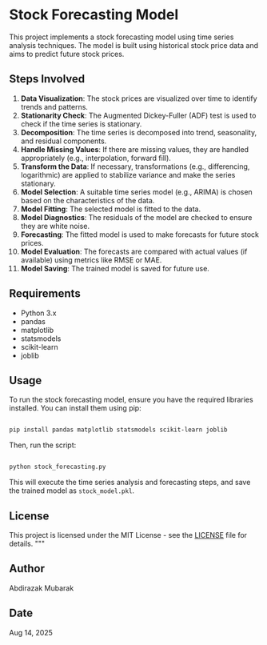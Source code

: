 # Stock Forecasting Model

This project implements a stock forecasting model using time series analysis techniques. The model is built using historical stock price data and aims to predict future stock prices.

## Steps Involved

1. **Data Visualization**: The stock prices are visualized over time to identify trends and patterns.
2. **Stationarity Check**: The Augmented Dickey-Fuller (ADF) test is used to check if the time series is stationary.
3. **Decomposition**: The time series is decomposed into trend, seasonality, and residual components.
4. **Handle Missing Values**: If there are missing values, they are handled appropriately (e.g., interpolation, forward fill).
5. **Transform the Data**: If necessary, transformations (e.g., differencing, logarithmic) are applied to stabilize variance and make the series stationary.
6. **Model Selection**: A suitable time series model (e.g., ARIMA) is chosen based on the characteristics of the data.
7. **Model Fitting**: The selected model is fitted to the data.
8. **Model Diagnostics**: The residuals of the model are checked to ensure they are white noise.
9. **Forecasting**: The fitted model is used to make forecasts for future stock prices.
10. **Model Evaluation**: The forecasts are compared with actual values (if available) using metrics like RMSE or MAE.
11. **Model Saving**: The trained model is saved for future use.

## Requirements

- Python 3.x
- pandas
- matplotlib
- statsmodels
- scikit-learn
- joblib

## Usage

To run the stock forecasting model, ensure you have the required libraries installed. You can install them using pip:

```bash

pip install pandas matplotlib statsmodels scikit-learn joblib
```

Then, run the script:

```bash

python stock_forecasting.py
```

This will execute the time series analysis and forecasting steps, and save the trained model as `stock_model.pkl`.

## License

This project is licensed under the MIT License - see the [LICENSE](LICENSE) file for details.
"""

## Author

Abdirazak Mubarak

## Date

Aug 14, 2025

